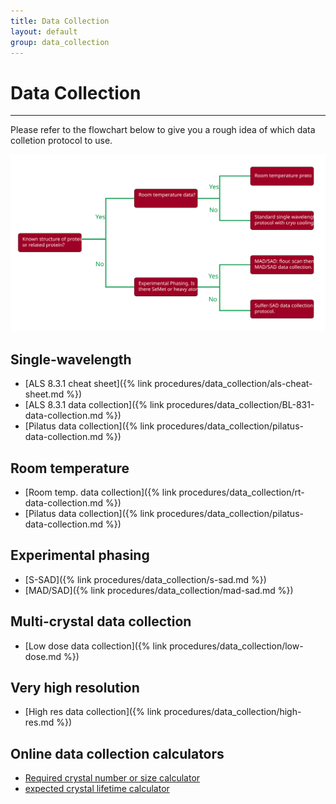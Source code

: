 ```yaml
---
title: Data Collection
layout: default
group: data_collection
---
```


# Data Collection

---

Please refer to the flowchart below to give you a rough idea of which data colletion protocol to use.

<img src="/assets/images/dc-flow.svg" alt="data collection decision flowchart" class="responsive" />

## Single-wavelength

* [ALS 8.3.1 cheat sheet]({% link procedures/data_collection/als-cheat-sheet.md %})
* [ALS 8.3.1 data collection]({% link procedures/data_collection/BL-831-data-collection.md %})
* [Pilatus data collection]({% link procedures/data_collection/pilatus-data-collection.md %})

## Room temperature

* [Room temp. data collection]({% link procedures/data_collection/rt-data-collection.md %})
* [Pilatus data collection]({% link procedures/data_collection/pilatus-data-collection.md %})

## Experimental phasing

* [S-SAD]({% link procedures/data_collection/s-sad.md %})
* [MAD/SAD]({% link procedures/data_collection/mad-sad.md %})

## Multi-crystal data collection

* [Low dose data collection]({% link procedures/data_collection/low-dose.md %})

## Very high resolution

* [High res data collection]({% link procedures/data_collection/high-res.md %})

## Online data collection calculators

* [Required crystal number or size calculator](https://bl831.als.lbl.gov/xtalsize.html)
* [expected crystal lifetime calculator](https://bl831.als.lbl.gov/xtallife.html)

